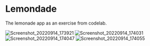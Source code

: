 # Lemondade
The lemonade app as an exercise from codelab.

![Screenshot_20220914_173921](https://user-images.githubusercontent.com/19203471/190200590-5e7ab9a8-9c29-4575-bd61-bdc66fc07ce5.png)
![Screenshot_20220914_174031](https://user-images.githubusercontent.com/19203471/190200600-87ca1b9c-053d-41fe-b64c-64519de44d36.png)
![Screenshot_20220914_174047](https://user-images.githubusercontent.com/19203471/190200607-d448eb5f-c100-4845-a9d8-d65b8bd2cdbd.png)
![Screenshot_20220914_174055](https://user-images.githubusercontent.com/19203471/190200610-500d080b-3f3a-4e70-8d9a-f3ae6484ee96.png)
